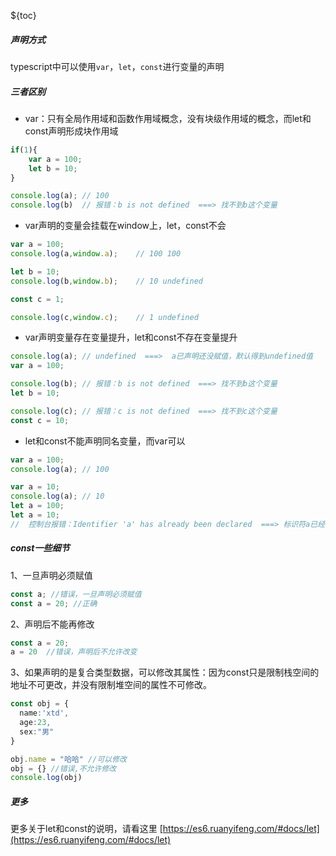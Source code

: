 ${toc}

##### 声明方式

typescript中可以使用`var`，`let`，`const`进行变量的声明

##### 三者区别

- var：只有全局作用域和函数作用域概念，没有块级作用域的概念，而let和const声明形成块作用域

```javascript
if(1){
    var a = 100;
    let b = 10;
}

console.log(a); // 100
console.log(b)  // 报错：b is not defined  ===> 找不到b这个变量
```

- var声明的变量会挂载在window上，let，const不会

```javascript
var a = 100;
console.log(a,window.a);    // 100 100

let b = 10;
console.log(b,window.b);    // 10 undefined

const c = 1;

console.log(c,window.c);    // 1 undefined
```

- var声明变量存在变量提升，let和const不存在变量提升

```javascript
console.log(a); // undefined  ===>  a已声明还没赋值，默认得到undefined值
var a = 100;

console.log(b); // 报错：b is not defined  ===> 找不到b这个变量
let b = 10;

console.log(c); // 报错：c is not defined  ===> 找不到c这个变量
const c = 10;
```

- let和const不能声明同名变量，而var可以

```javascript
var a = 100;
console.log(a); // 100

var a = 10;
console.log(a); // 10
let a = 100;
let a = 10;
//  控制台报错：Identifier 'a' has already been declared  ===> 标识符a已经被声明了。
```

##### const一些细节

1、一旦声明必须赋值

```typescript
const a; //错误，一旦声明必须赋值
const a = 20; //正确
```

2、声明后不能再修改

```typescript
const a = 20;
a = 20  //错误，声明后不允许改变
```

3、如果声明的是复合类型数据，可以修改其属性：因为const只是限制栈空间的地址不可更改，并没有限制堆空间的属性不可修改。

```typescript
const obj = {
  name:'xtd',
  age:23,
  sex:"男"
}

obj.name = "哈哈" //可以修改
obj = {} //错误,不允许修改
console.log(obj)
```

##### 更多

更多关于let和const的说明，请看这里 [https://es6.ruanyifeng.com/#docs/let](https://es6.ruanyifeng.com/#docs/let)